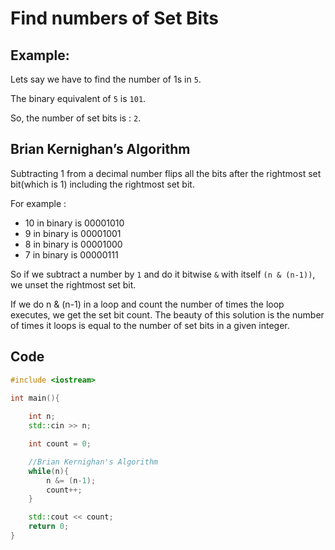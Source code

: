 # Find numbers of Set Bits

## Example:

Lets say we have to find the number of 1s in `5`.

The binary equivalent of `5` is `101`.

So, the number of set bits is : `2`.

## Brian Kernighan’s Algorithm
Subtracting 1 from a decimal number flips all the bits after the rightmost set bit(which is 1) including the rightmost set bit.

For example :

- 10 in binary is 00001010  
- 9 in binary is 00001001  
- 8 in binary is 00001000  
- 7 in binary is 00000111  

So if we subtract a number by `1` and do it bitwise `&` with itself `(n & (n-1))`, we unset the rightmost set bit.

If we do n & (n-1) in a loop and count the number of times the loop executes, we get the set bit count. 
The beauty of this solution is the number of times it loops is equal to the number of set bits in a given integer.

## Code

```cpp
#include <iostream>

int main(){
	
	int n;
	std::cin >> n;

	int count = 0;

	//Brian Kernighan's Algorithm
	while(n){
		n &= (n-1);
		count++;
	}

	std::cout << count;
	return 0;
}
```
